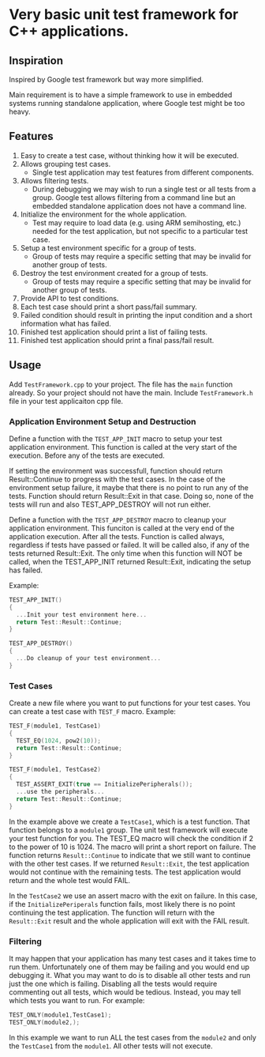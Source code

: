 # Very basic unit test framework for C++ applications.

## Inspiration

Inspired by Google test framework but way more simplified.

Main requirement is to have a simple framework to use in embedded systems running standalone application, where Google test might be too heavy.

## Features

1. Easy to create a test case, without thinking how it will be executed.
2. Allows grouping test cases. 
   * Single test application may test features from different components.
3. Allows filtering tests.
   * During debugging we may wish to run a single test or all tests from a group. Google test allows filtering from a command line but an embedded standalone application does not have a command line.
4. Initialize the environment for the whole application.
   * Test may require to load data (e.g. using ARM semihosting, etc.) needed for the test application, but not specific to a particular test case. 
5. Setup a test environment specific for a group of tests.
   * Group of tests may require a specific setting that may be invalid for another group of tests.
6. Destroy the test environment created for a group of tests.
   * Group of tests may require a specific setting that may be invalid for another group of tests.
7. Provide API to test conditions.
8. Each test case should print a short pass/fail summary.
9. Failed condition should result in printing the input condition and a short information what has failed.
10. Finished test application should print a list of failing tests.
11. Finished test application should print a final pass/fail result.

## Usage

Add `TestFramework.cpp` to your project. The file has the `main` function already. So your project should not have the main.
Include `TestFramework.h` file in your test applicaiton cpp file.

### Application Environment Setup and Destruction

Define a function with the `TEST_APP_INIT` macro to setup your test application environment. This function is called at the very start of the execution. Before any of the tests are executed.

If setting the environment was successfull, function should return Result::Continue to progress with the test cases. In the case of the environment setup failure, it maybe that there is no point to run any of the tests. Function should return Result::Exit in that case. Doing so, none of the tests will run and also TEST_APP_DESTROY will not run either.

Define a function with the `TEST_APP_DESTROY` macro to cleanup your application environment. This funciton is called at the very end of the application execution. After all the tests. Function is called always, regardless if tests have passed or failed. It will be called also, if any of the tests returned Result::Exit. The only time when this function will NOT be called, when the TEST_APP_INIT returned Result::Exit, indicating the setup has failed.

Example:

```cpp
TEST_APP_INIT()
{
  ...Init your test environment here...
  return Test::Result::Continue;
}

TEST_APP_DESTROY()
{
  ...Do cleanup of your test environment...
}
```

### Test Cases


Create a new file where you want to put functions for your test cases. You can create a test case with `TEST_F` macro. Example:

```cpp
TEST_F(module1, TestCase1)
{
  TEST_EQ(1024, pow2(10));
  return Test::Result::Continue;
}

TEST_F(module1, TestCase2)
{
  TEST_ASSERT_EXIT(true == InitializePeripherals());
  ...use the peripherals...
  return Test::Result::Continue;
}
```

In the example above we create a `TestCase1`, which is a test function. That function belongs to a `module1` group. The unit test framework will execute your test function for you. The TEST_EQ macro will check the condition if 2 to the power of 10 is 1024. The macro will print a short report on failure. The function returns `Result::Continue` to indicate that we still want to continue with the other test cases. If we returned `Result::Exit`, the test application would not continue with the remaining tests. The test application would return and the whole test would FAIL. 

In the `TestCase2` we use an assert macro with the exit on failure. In this case, if the `InitializePeriperals` function fails, most likely there is no point continuing the test application. The function will return with the `Result::Exit` result and the whole application will exit with the FAIL result.

### Filtering

It may happen that your application has many test cases and it takes time to run them. Unfortunately one of them may be failing and you would end up debugging it. What you may want to do is to disable all other tests and run just the one which is failing. Disabling all the tests would require commenting out all tests, which would be tedious. Instead, you may tell which tests you want to run. For example:

```cpp
TEST_ONLY(module1,TestCase1);
TEST_ONLY(module2,);
```

In this example we want to run ALL the test cases from the `module2` and only the `TestCase1` from the `module1`. All other tests will not execute.
